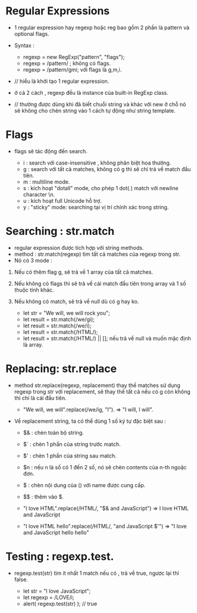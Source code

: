 # Regular Expressions
- 1 regular expression hay regexp hoặc reg bao gồm 2 phần là pattern và optional flags.
- Syntax :

    + regexp = new RegExp("pattern", "flags");
    + regexp = /pattern/ ; không có flags.
    + regexp = /pattern/gmi; với flags là g,m,i.

- // hiểu là khởi tạo 1 regular expression.
- ở cả 2 cách , regexp đều là instance của built-in RegExp class.
- // thường được dùng khi đã biết chuỗi string và khác với new ở chỗ nó sẽ không cho chèn string vào 1 cách tự động như string template.

# Flags 
- flags sẽ tác động đến search.

    + i : search với case-insensitive , không phân biệt hoa thường.
    + g : search với tất cả matches, không có g thì sẽ chỉ trả về match đầu tiên.
    + m : multiline mode.
    + s : kích hoạt "dotall" mode, cho phép 1 dot(.) match với newline character \n. 
    + u : kích hoạt full Unicode hỗ trợ.
    + y : "sticky" mode: searching tại vị trí chính xác trong string.

# Searching : str.match
- regular expression được tích hợp với string methods.
- method : str.match(regexp) tìm tất cả matches của regexp trong str.
- Nó có 3 mode :

1. Nếu có thêm flag g, sẽ trả về 1 array của tất cả matches.
2. Nếu không có flags thì sẽ trả về cái match đầu tiên trong array và 1 số thuộc tính khác.
3. Nếu không có match, sẽ trả về null dù có g hay ko.

    + let str = "We will, we will rock you";
    + let result = str.match(/we/gi);
    + let result = str.match(/we/i);
    + let result = str.match(/HTML/);
    + let result = str.match(/HTML/) || []; nếu trả về null và muốn mặc định là array.

# Replacing: str.replace
- method str.replace(regexp, replacement) thay thế matches sử dụng regexp trong str với replacement, sẽ thay thế tất cả nếu có g còn không thì chỉ là cái đầu tiên.

    + "We will, we will".replace(/we/ig, "I"). => "I will, I will".

- Về replacement string, ta có thể dùng 1 số ký tự đặc biệt sau :

    + $& : chèn toàn bộ string.
    + $` : chèn 1 phần của string trước match.
    + $' : chèn 1 phẩn của string sau match.
    + $n : nếu n là số có 1 đến 2 số, nó sẽ chèn contents của n-th ngoặc đơn.
    + $<name> : chèn nội dung của () với name được cung cấp.
    + $$ : thêm vào $.

    + "I love HTML".replace(/HTML/, "$& and JavaScript") => I love HTML and JavaScript
    +  "I love HTML hello".replace(/HTML/, "and JavaScript $'")  => "I love and JavaScript  hello hello"

# Testing : regexp.test.
- regexp.test(str) tìm ít nhất 1 match nếu có , trả về true, ngược lại thì false.

    + let str = "I love JavaScript";
    + let regexp = /LOVE/i;
    + alert( regexp.test(str) ); // true


